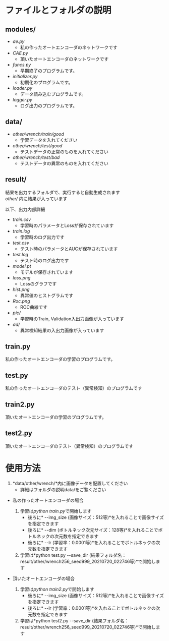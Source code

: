 # ファイルとフォルダの説明

## modules/
* *ae.py*
    * 私の作ったオートエンコーダのネットワークです
* *CAE.py*
    * 頂いたオートエンコーダのネットワークです
* *funcs.py*
    * 早期終了のプログラムです。
* *initializer.py*
    * 初期化のプログラムです。
* *loader.py*
    * データ読み込むプログラムです。
* *logger.py*
    * ログ出力のプログラムです。

## data/
* *other/wrench/train/good*
    * 学習データを入れてください
* *other/wrench/test/good*
    * テストデータの正常のものを入れてください
* *other/wrench/test/bad*
    * テストデータの異常のものを入れてください

## result/
結果を出力するフォルダで、実行すると自動生成されます  
*other/* 内に結果が入っています

以下、出力内部詳細
* *train.csv*
    * 学習時のパラメータとLossが保存されています
* *train.log*
    * 学習時のログ出力です
* *test.csv*
    * テスト時のパラメータとAUCが保存されています
* *test.log*
    * テスト時のログ出力です
* *model.pt*
    * モデルが保存されています
* *loss.png*
    * Lossのグラフです
* *hist.png*
    * 異常値のヒストグラムです
* *Roc.png*
    * ROC曲線です
* *pic/*
    * 学習時のTrain, Validation入出力画像が入っています
* *ad/*
    * 異常検知結果の入出力画像が入っています

## train.py
私の作ったオートエンコーダの学習のプログラムです。

## test.py
私の作ったオートエンコーダのテスト（異常検知）のプログラムです

## train2.py
頂いたオートエンコーダの学習のプログラムです。

## test2.py
頂いたオートエンコーダのテスト（異常検知）のプログラムです


# 使用方法
1. *data/other/wrench/*内に画像データを配置してください
    * 詳細はフォルダの説明data/をご覧ください

* 私の作ったオートエンコーダの場合
    1. 学習は*python train.py*で開始します
        * 後ろに* --img_size (画像サイズ：512等)*を入れることで画像サイズを指定できます
        * 後ろに* --dim (ボトルネック次元サイズ：128等)*を入れることでボトルネックの次元数を指定できます
        * 後ろに* --lr (学習率：0.0001等)*を入れることでボトルネックの次元数を指定できます
    2. 学習は*python test.py --save_dir (結果フォルダ名：result/other/wrench256_seed999_20210720_022746等)*で開始します

* 頂いたオートエンコーダの場合
    1. 学習は*python train2.py*で開始します
        * 後ろに* --img_size (画像サイズ：512等)*を入れることで画像サイズを指定できます
        * 後ろに* --lr (学習率：0.0001等)*を入れることでボトルネックの次元数を指定できます
    2. 学習は*python test2.py --save_dir (結果フォルダ名：result/other/wrench256_seed999_20210720_022746等)*で開始します